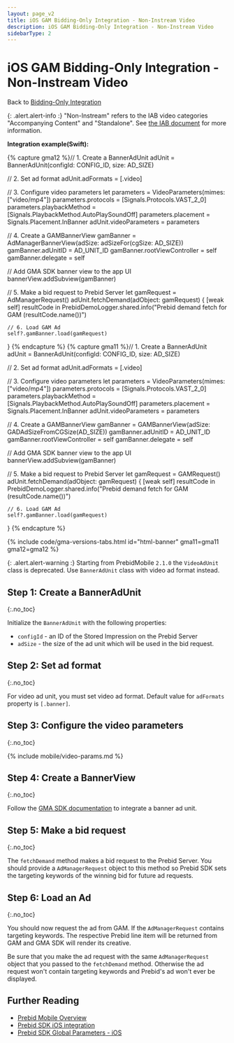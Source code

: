 ```yaml
---
layout: page_v2
title: iOS GAM Bidding-Only Integration - Non-Instream Video
description: iOS GAM Bidding-Only Integration - Non-Instream Video
sidebarType: 2
---
```


# iOS GAM Bidding-Only Integration - Non-Instream Video

Back to [Bidding-Only Integration](/prebid-mobile/pbm-api/ios/ios-sdk-integration-gam-original-api.html#adunit-specific-instructions)

{: .alert.alert-info :}
"Non-Instream" refers to the IAB video categories "Accompanying Content" and "Standalone". See [the IAB document](https://iabtechlab.com/industry-adoption-of-amended-iab-tech-lab-guidelines-is-vital-to-drive-change/) for more information.

**Integration example(Swift):**

{% capture gma12 %}// 1. Create a BannerAdUnit
adUnit = BannerAdUnit(configId: CONFIG_ID, size: AD_SIZE)

// 2. Set ad format
adUnit.adFormats = [.video]

// 3. Configure video parameters
let parameters = VideoParameters(mimes: ["video/mp4"])
parameters.protocols = [Signals.Protocols.VAST_2_0]
parameters.playbackMethod = [Signals.PlaybackMethod.AutoPlaySoundOff]
parameters.placement = Signals.Placement.InBanner
adUnit.videoParameters = parameters

// 4. Create a GAMBannerView
gamBanner = AdManagerBannerView(adSize: adSizeFor(cgSize: AD_SIZE))
gamBanner.adUnitID = AD_UNIT_ID
gamBanner.rootViewController = self
gamBanner.delegate = self

// Add GMA SDK banner view to the app UI
bannerView.addSubview(gamBanner)

// 5. Make a bid request to Prebid Server
let gamRequest = AdManagerRequest()
adUnit.fetchDemand(adObject: gamRequest) { [weak self] resultCode in
    PrebidDemoLogger.shared.info("Prebid demand fetch for GAM \(resultCode.name())")
    
    // 6. Load GAM Ad
    self?.gamBanner.load(gamRequest)
}
{% endcapture %}
{% capture gma11 %}// 1. Create a BannerAdUnit
adUnit = BannerAdUnit(configId: CONFIG_ID, size: AD_SIZE)

// 2. Set ad format
adUnit.adFormats = [.video]

// 3. Configure video parameters
let parameters = VideoParameters(mimes: ["video/mp4"])
parameters.protocols = [Signals.Protocols.VAST_2_0]
parameters.playbackMethod = [Signals.PlaybackMethod.AutoPlaySoundOff]
parameters.placement = Signals.Placement.InBanner
adUnit.videoParameters = parameters

// 4. Create a GAMBannerView
gamBanner = GAMBannerView(adSize: GADAdSizeFromCGSize(AD_SIZE))
gamBanner.adUnitID = AD_UNIT_ID
gamBanner.rootViewController = self
gamBanner.delegate = self

// Add GMA SDK banner view to the app UI
bannerView.addSubview(gamBanner)

// 5. Make a bid request to Prebid Server
let gamRequest = GAMRequest()
adUnit.fetchDemand(adObject: gamRequest) { [weak self] resultCode in
    PrebidDemoLogger.shared.info("Prebid demand fetch for GAM \(resultCode.name())")

    // 6. Load GAM Ad
    self?.gamBanner.load(gamRequest)
}
{% endcapture %}

{% include code/gma-versions-tabs.html id="html-banner" gma11=gma11 gma12=gma12 %}

{: .alert.alert-warning :}
Starting from PrebidMobile `2.1.0` the `VideoAdUnit` class is deprecated. Use `BannerAdUnit` class with video ad format instead.

## Step 1: Create a BannerAdUnit
{:.no_toc}

Initialize the `BannerAdUnit` with the following properties:

- `configId` - an ID of the Stored Impression on the Prebid Server
- `adSize` - the size of the ad unit which will be used in the bid request.

## Step 2: Set ad format
{:.no_toc}

For video ad unit, you must set video ad format. Default value for `adFormats` property is `[.banner]`.

## Step 3: Configure the video parameters
{:.no_toc}

{% include mobile/video-params.md %}

## Step 4: Create a BannerView
{:.no_toc}

Follow the [GMA SDK documentation](https://developers.google.com/ad-manager/mobile-ads-sdk/ios/banner) to integrate a banner ad unit.

## Step 5: Make a bid request
{:.no_toc}

The `fetchDemand` method makes a bid request to the Prebid Server. You should provide a `AdManagerRequest` object to this method so Prebid SDK sets the targeting keywords of the winning bid for future ad requests.

## Step 6: Load an Ad
{:.no_toc}

You should now request the ad from GAM. If the `AdManagerRequest` contains targeting keywords. The respective Prebid line item will be returned from GAM and GMA SDK will render its creative.

Be sure that you make the ad request with the same `AdManagerRequest` object that you passed to the `fetchDemand` method. Otherwise the ad request won't contain targeting keywords and Prebid's ad won't ever be displayed.

## Further Reading

- [Prebid Mobile Overview](/prebid-mobile/prebid-mobile.html)
- [Prebid SDK iOS integration](/prebid-mobile/pbm-api/ios/code-integration-ios.html)
- [Prebid SDK Global Parameters - iOS](/prebid-mobile/pbm-api/ios/pbm-targeting-ios.html)
